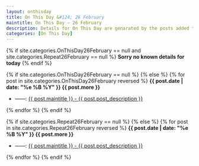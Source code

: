 ```yaml
---
layout: onthisday
title: On This Day &#124; 26 February
maintitle: On This Day — 26 February
description: Details for On This Day are genarated by the posts added to the website so the content is subject to changes/updates over time.
categories: [On This Day]
---
```


{% if site.categories.OnThisDay26February == null and site.categories.Repeat26February == null %}
<strong>Sorry no known details for today</strong>
{% endif %}

{% if site.categories.OnThisDay26February == null %}
{% else %}
{% for post in site.categories.OnThisDay26February reversed %}
<strong>{{ post.date | date: "%e %B %Y" }} {{ post.more }}</strong>
<ul>
<li> ——: <a href="{{ post.url }}">{{ post.maintitle }} - {{ post.post_description }}</a></li>
</ul>
{% endfor %}
{% endif %}

{% if site.categories.Repeat26February == null %}
{% else %}
{% for post in site.categories.Repeat26February reversed %}
<strong>{{ post.date | date: "%e %B %Y" }} {{ post.more }}</strong>
<ul>
<li> ——: <a href="{{ post.url }}">{{ post.maintitle }} - {{ post.post_description }}</a></li>
</ul>
{% endfor %}
{% endif %}
